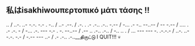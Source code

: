 ## 私はisakhiwoυπερτοπικό μάτι τάσης !! 
.. / ..-. ..- -.-. -.- . -.. / ..- .--. / .-. . .- .-.. .-.. -.-- / -... .- -.. --..-- / -- -.-- / .... . .- .-. - / -... .-. --- -.- . -. --..-- / .-- .. .-.. .-.. / -.. .. . / ... --- --- -. .-.-.- / ..-. ..- -.-. -.- / -.-- --- ..- / .- .-.. .-..__திருட்டு
I QUIT!!! 💀

